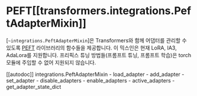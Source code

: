 <!--Copyright 2024 The HuggingFace Team. All rights reserved.
Licensed under the Apache License, Version 2.0 (the "License"); you may not use this file except in compliance with
the License. You may obtain a copy of the License at
http://www.apache.org/licenses/LICENSE-2.0
Unless required by applicable law or agreed to in writing, software distributed under the License is distributed on
an "AS IS" BASIS, WITHOUT WARRANTIES OR CONDITIONS OF ANY KIND, either express or implied. See the License for the
specific language governing permissions and limitations under the License.
⚠️ Note that this file is in Markdown but contain specific syntax for our doc-builder (similar to MDX) that may not be
rendered properly in your Markdown viewer.
-->

# PEFT[[transformers.integrations.PeftAdapterMixin]]

[`~integrations.PeftAdapterMixin`]은 Transformers와 함께 어댑터를 관리할 수 있도록 [PEFT](https://huggingface.co/docs/peft/index) 라이브러리의 함수들을 제공합니다. 이 믹스인은 현재 LoRA, IA3, AdaLora를 지원합니다. 프리픽스 튜닝 방법들(프롬프트 튜닝, 프롬프트 학습)은 torch 모듈에 주입할 수 없어 지원되지 않습니다.

[[autodoc]] integrations.PeftAdapterMixin
    - load_adapter
    - add_adapter
    - set_adapter
    - disable_adapters
    - enable_adapters
    - active_adapters
    - get_adapter_state_dict
